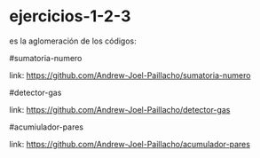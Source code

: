 # ejercicios-1-2-3
es la aglomeración de los códigos:

#sumatoria-numero

link: https://github.com/Andrew-Joel-Paillacho/sumatoria-numero

#detector-gas

link: https://github.com/Andrew-Joel-Paillacho/detector-gas

#acumiulador-pares

link: https://github.com/Andrew-Joel-Paillacho/acumulador-pares

